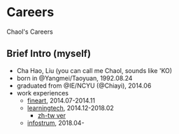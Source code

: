 # Careers
Chaol's Careers

## Brief Intro (myself)
- Cha Hao, Liu (you can call me Chaol, sounds like 'KO)
- born in @Yangmei/Taoyuan, 1992.08.24
- graduated from @IE/NCYU (@Chiayi), 2014.06
- work experiences
  - [fineart](https://github.com/ChaoLiou/Careers/tree/master/1.%20fineart-1407-1411), 2014.07-2014.11
  - [learningtech](https://github.com/ChaoLiou/Careers/tree/master/2.%20ltc-1412-1802), 2014.12-2018.02
    - [zh-tw ver](https://github.com/ChaoLiou/Careers/blob/master/2.%20ltc-1412-1802/README.zh-tw.md)
  - [infostrum](https://github.com/ChaoLiou/Careers/tree/master/3.%20infostrum-1804), 2018.04-
